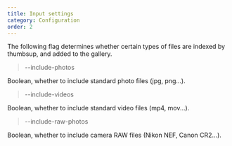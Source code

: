 ```yaml
---
title: Input settings
category: Configuration
order: 2
---
```


The following flag determines whether certain types of files are indexed by thumbsup, and added to the gallery.

> \-\-include-photos

Boolean, whether to include standard photo files (jpg, png...).

> \-\-include-videos

Boolean, whether to include standard video files (mp4, mov...).

> \-\-include-raw-photos

Boolean, whether to include camera RAW files (Nikon NEF, Canon CR2...).
